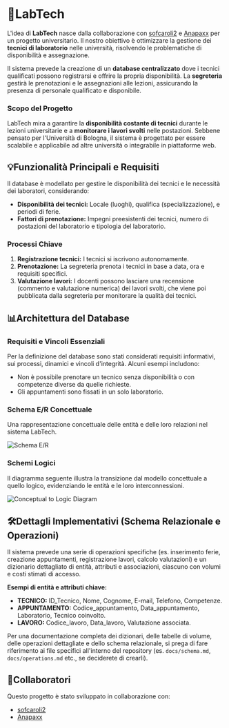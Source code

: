 # 🧪LabTech

L'idea di **LabTech** nasce dalla collaborazione con [sofcaroli2](https://github.com/sofcaroli2) e [Anapaxx](https://github.com/Anapaxx) per un progetto universitario. Il nostro obiettivo è ottimizzare la gestione dei **tecnici di laboratorio** nelle università, risolvendo le problematiche di disponibilità e assegnazione.

Il sistema prevede la creazione di un **database centralizzato** dove i tecnici qualificati possono registrarsi e offrire la propria disponibilità. La **segreteria** gestirà le prenotazioni e le assegnazioni alle lezioni, assicurando la presenza di personale qualificato e disponibile.

### Scopo del Progetto
LabTech mira a garantire la **disponibilità costante di tecnici** durante le lezioni universitarie e a **monitorare i lavori svolti** nelle postazioni. Sebbene pensato per l'Università di Bologna, il sistema è progettato per essere scalabile e applicabile ad altre università o integrabile in piattaforme web.

## 💡Funzionalità Principali e Requisiti

Il database è modellato per gestire le disponibilità dei tecnici e le necessità dei laboratori, considerando:
* **Disponibilità dei tecnici:** Locale (luoghi), qualifica (specializzazione), e periodi di ferie.
* **Fattori di prenotazione:** Impegni preesistenti dei tecnici, numero di postazioni del laboratorio e tipologia del laboratorio.

### Processi Chiave
1.  **Registrazione tecnici:** I tecnici si iscrivono autonomamente.
2.  **Prenotazione:** La segreteria prenota i tecnici in base a data, ora e requisiti specifici.
3.  **Valutazione lavori:** I docenti possono lasciare una recensione (commento e valutazione numerica) dei lavori svolti, che viene poi pubblicata dalla segreteria per monitorare la qualità dei tecnici.

## 📊Architettura del Database

### Requisiti e Vincoli Essenziali
Per la definizione del database sono stati considerati requisiti informativi, sui processi, dinamici e vincoli d'integrità. Alcuni esempi includono:
* Non è possibile prenotare un tecnico senza disponibilità o con competenze diverse da quelle richieste.
* Gli appuntamenti sono fissati in un solo laboratorio.

### Schema E/R Concettuale
Una rappresentazione concettuale delle entità e delle loro relazioni nel sistema LabTech.

![Schema E/R](https://github.com/user-attachments/assets/5e97042d-9766-413a-9162-3e692c298414)

### Schemi Logici
Il diagramma seguente illustra la transizione dal modello concettuale a quello logico, evidenziando le entità e le loro interconnessioni.

![Conceptual to Logic Diagram](https://github.com/user-attachments/assets/ecbadafa-66a8-421c-9b2d-8fc3a427e859)

## 🛠️Dettagli Implementativi (Schema Relazionale e Operazioni)

Il sistema prevede una serie di operazioni specifiche (es. inserimento ferie, creazione appuntamenti, registrazione lavori, calcolo valutazioni) e un dizionario dettagliato di entità, attributi e associazioni, ciascuno con volumi e costi stimati di accesso.

**Esempi di entità e attributi chiave:**
* **TECNICO:** ID_Tecnico, Nome, Cognome, E-mail, Telefono, Competenze.
* **APPUNTAMENTO:** Codice_appuntamento, Data_appuntamento, Laboratorio, Tecnico coinvolto.
* **LAVORO:** Codice_lavoro, Data_lavoro, Valutazione associata.

Per una documentazione completa dei dizionari, delle tabelle di volume, delle operazioni dettagliate e dello schema relazionale, si prega di fare riferimento ai file specifici all'interno del repository (es. `docs/schema.md`, `docs/operations.md` etc., se deciderete di crearli).

## 👥Collaboratori
Questo progetto è stato sviluppato in collaborazione con:
* [sofcaroli2](https://github.com/sofcaroli2)
* [Anapaxx](https://github.com/Anapaxx)
